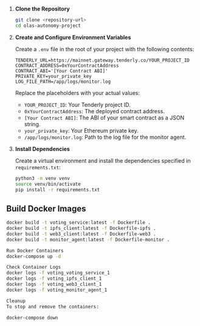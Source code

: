 

1. **Clone the Repository**

    ```bash
    git clone <repository-url>
    cd olas-autonomy-project
    ```

2. **Create and Configure Environment Variables**

    Create a `.env` file in the root of your project with the following contents:

    ```dotenv
    TENDERLY_URL=https://mainnet.gateway.tenderly.co/YOUR_PROJECT_ID
    CONTRACT_ADDRESS=0xYourContractAddress
    CONTRACT_ABI='[Your Contract ABI]'
    PRIVATE_KEY=your_private_key
    LOG_FILE_PATH=/app/logs/monitor.log
    ```

    Replace the placeholders with your actual values:
    - `YOUR_PROJECT_ID`: Your Tenderly project ID.
    - `0xYourContractAddress`: The deployed contract address.
    - `[Your Contract ABI]`: The ABI of your smart contract as a JSON string.
    - `your_private_key`: Your Ethereum private key.
    - `/app/logs/monitor.log`: Path to the log file for the monitor agent.

3. **Install Dependencies**

    Create a virtual environment and install the dependencies specified in `requirements.txt`:

    ```bash
    python3 -m venv venv
    source venv/bin/activate
    pip install -r requirements.txt
    ```

## Build Docker Images

```bash
docker build -t voting_service:latest -f Dockerfile .
docker build -t ipfs_client:latest -f Dockerfile-ipfs .
docker build -t web3_client:latest -f Dockerfile-web3 .
docker build -t monitor_agent:latest -f Dockerfile-monitor .

Run Docker Containers
docker-compose up -d

Check Container Logs
docker logs -f voting_voting_service_1
docker logs -f voting_ipfs_client_1
docker logs -f voting_web3_client_1
docker logs -f voting_monitor_agent_1

Cleanup
To stop and remove the containers:

docker-compose down
